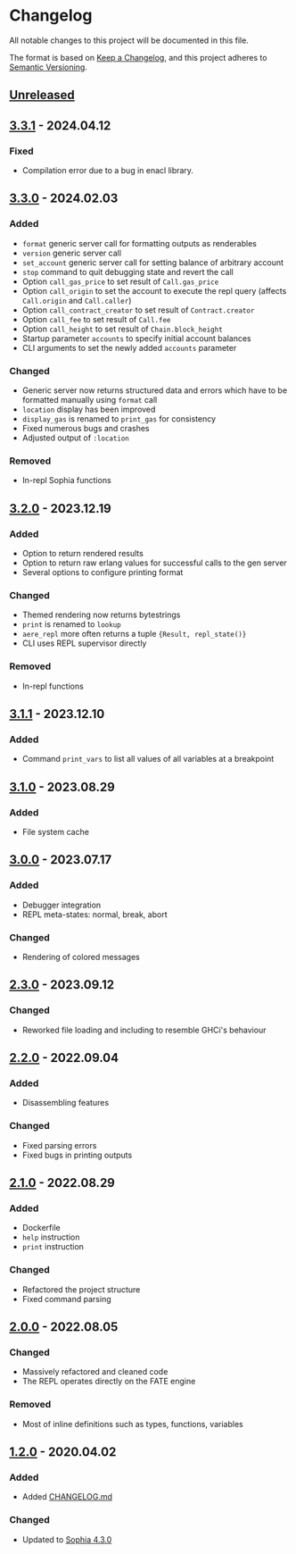 # Changelog

All notable changes to this project will be documented in this file.

The format is based on [Keep a Changelog](https://keepachangelog.com/en/1.0.0/),
and this project adheres to [Semantic Versioning](https://semver.org/spec/v2.0.0.html).

## [Unreleased]

## [3.3.1] - 2024.04.12

### Fixed

- Compilation error due to a bug in enacl library.

## [3.3.0] - 2024.02.03

### Added

- `format` generic server call for formatting outputs as renderables
- `version` generic server call
- `set_account` generic server call for setting balance of arbitrary account
- `stop` command to quit debugging state and revert the call
- Option `call_gas_price` to set result of `Call.gas_price`
- Option `call_origin` to set the account to execute the repl query (affects
  `Call.origin` and `Call.caller`)
- Option `call_contract_creator` to set result of `Contract.creator`
- Option `call_fee` to set result of `Call.fee`
- Option `call_height` to set result of `Chain.block_height`
- Startup parameter `accounts` to specify initial account balances
- CLI arguments to set the newly added `accounts` parameter

### Changed

- Generic server now returns structured data and errors which have to be
  formatted manually using `format` call
- `location` display has been improved
- `display_gas` is renamed to `print_gas` for consistency
- Fixed numerous bugs and crashes
- Adjusted output of `:location`

### Removed

- In-repl Sophia functions

## [3.2.0] - 2023.12.19

### Added

- Option to return rendered results
- Option to return raw erlang values for successful calls to the gen server
- Several options to configure printing format

### Changed

- Themed rendering now returns bytestrings
- `print` is renamed to `lookup`
- `aere_repl` more often returns a tuple `{Result, repl_state()}`
- CLI uses REPL supervisor directly

### Removed

- In-repl functions

## [3.1.1] - 2023.12.10

### Added

- Command `print_vars` to list all values of all variables at a breakpoint

## [3.1.0] - 2023.08.29

### Added

- File system cache

## [3.0.0] - 2023.07.17

### Added

- Debugger integration
- REPL meta-states: normal, break, abort

### Changed

- Rendering of colored messages

## [2.3.0] - 2023.09.12

### Changed

- Reworked file loading and including to resemble GHCi's behaviour

## [2.2.0] - 2022.09.04

### Added

- Disassembling features

### Changed

- Fixed parsing errors
- Fixed bugs in printing outputs

## [2.1.0] - 2022.08.29

### Added

- Dockerfile
- `help` instruction
- `print` instruction

### Changed

- Refactored the project structure
- Fixed command parsing

## [2.0.0] - 2022.08.05

### Changed

- Massively refactored and cleaned code
- The REPL operates directly on the FATE engine

### Removed

- Most of inline definitions such as types, functions, variables

## [1.2.0] - 2020.04.02

### Added

- Added [CHANGELOG.md](CHANGELOG.md)

### Changed

- Updated to [Sophia 4.3.0](https://github.com/aeternity/aesophia/blob/master/CHANGELOG.md#430)

[Unreleased]: https://github.com/aeternity/aerepl/compare/v3.3.1...HEAD
[3.3.1]: https://github.com/aeternity/aerepl/compare/v3.3.0...v3.3.1
[3.3.0]: https://github.com/aeternity/aerepl/compare/v3.2.0...v3.3.0
[3.2.0]: https://github.com/aeternity/aerepl/compare/v3.1.1...v3.2.0
[3.1.1]: https://github.com/aeternity/aerepl/compare/v3.1.0...v3.1.1
[3.1.0]: https://github.com/aeternity/aerepl/compare/v3.0.0...v3.1.0
[3.0.0]: https://github.com/aeternity/aerepl/compare/v2.3.0...v3.0.0
[2.3.0]: https://github.com/aeternity/aerepl/compare/v2.2.0...v2.3.0
[2.2.0]: https://github.com/aeternity/aerepl/compare/v2.1.0...v2.2.0
[2.1.0]: https://github.com/aeternity/aerepl/compare/v2.0.0...v2.1.0
[2.0.0]: https://github.com/aeternity/aerepl/compare/v1.2.0...v2.0.0
[1.2.0]: https://github.com/aeternity/aerepl/releases/tag/v1.2.0
